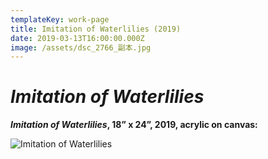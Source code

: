 ```yaml
---
templateKey: work-page
title: Imitation of Waterlilies (2019)
date: 2019-03-13T16:00:00.000Z
image: /assets/dsc_2766_副本.jpg
---
```

# *Imitation of Waterlilies*

<div class="lines-1"></div>

***Imitation of Waterlilies*, 18” x 24”, 2019, acrylic on canvas:**

<div class="lines-1"></div>

![Imitation of Waterlilies](/assets/dsc_2766_副本.jpg "Imitation of Waterlilies")